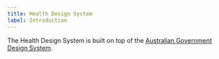 ```yaml
---
title: Health Design System
label: Introduction
---
```


The Health Design System is built on top of the [Australian Government Design System](https://designsystem.gov.au/).

